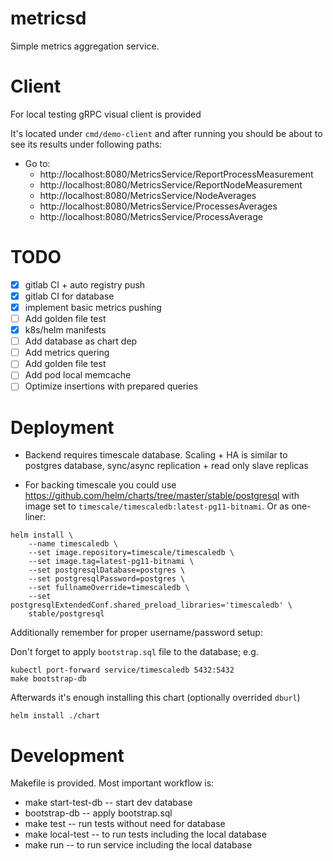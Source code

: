 # metricsd

Simple metrics aggregation service.

# Client

For local testing gRPC visual client is provided

It's located under `cmd/demo-client` and after running you should be about
to see its results under following paths:

* Go to:
    * http://localhost:8080/MetricsService/ReportProcessMeasurement
    * http://localhost:8080/MetricsService/ReportNodeMeasurement
    * http://localhost:8080/MetricsService/NodeAverages
    * http://localhost:8080/MetricsService/ProcessesAverages
    * http://localhost:8080/MetricsService/ProcessAverage

# TODO

* [x] gitlab CI + auto registry push
* [x] gitlab CI for database
* [x] implement basic metrics pushing
* [ ] Add golden file test
* [x] k8s/helm manifests
* [ ] Add database as chart dep
* [ ] Add metrics quering
* [ ] Add golden file test
* [ ] Add pod local memcache
* [ ] Optimize insertions with prepared queries

# Deployment

* Backend requires timescale database. Scaling + HA is similar to postgres database,
    sync/async replication + read only slave replicas

* For backing timescale you could use https://github.com/helm/charts/tree/master/stable/postgresql
with image set to `timescale/timescaledb:latest-pg11-bitnami`. Or as one-liner:

```
helm install \
    --name timescaledb \
    --set image.repository=timescale/timescaledb \
    --set image.tag=latest-pg11-bitnami \
    --set postgresqlDatabase=postgres \
    --set postgresqlPassword=postgres \
    --set fullnameOverride=timescaledb \
    --set postgresqlExtendedConf.shared_preload_libraries='timescaledb' \
    stable/postgresql
```

Additionally remember for proper username/password setup:

Don't forget to apply `bootstrap.sql` file to the database; e.g.
```
kubectl port-forward service/timescaledb 5432:5432
make bootstrap-db
```

Afterwards it's enough installing this chart (optionally overrided `dburl`)
```$
helm install ./chart
```

# Development

Makefile is provided. Most important workflow is:

* make start-test-db -- start dev database
* bootstrap-db -- apply bootstrap.sql
* make test -- run tests without need for database
* make local-test -- to run tests including the local database
* make run -- to run service including the local database

